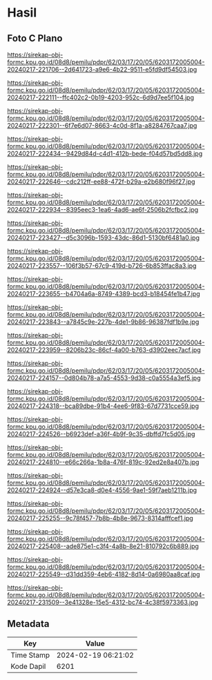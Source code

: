 # Hasil

## Foto C Plano

https://sirekap-obj-formc.kpu.go.id/08d8/pemilu/pdpr/62/03/17/20/05/6203172005004-20240217-221706--2d641723-a9e6-4b22-9511-e5fd9df54503.jpg

https://sirekap-obj-formc.kpu.go.id/08d8/pemilu/pdpr/62/03/17/20/05/6203172005004-20240217-222111--ffc402c2-0b19-4203-952c-6d9d7ee5f104.jpg

https://sirekap-obj-formc.kpu.go.id/08d8/pemilu/pdpr/62/03/17/20/05/6203172005004-20240217-222301--6f7e6d07-8663-4c0d-8f1a-a8284767caa7.jpg

https://sirekap-obj-formc.kpu.go.id/08d8/pemilu/pdpr/62/03/17/20/05/6203172005004-20240217-222434--9429d84d-c4d1-412b-bede-f04d57bd5dd8.jpg

https://sirekap-obj-formc.kpu.go.id/08d8/pemilu/pdpr/62/03/17/20/05/6203172005004-20240217-222646--cdc212ff-ee88-472f-b29a-e2b680f96f27.jpg

https://sirekap-obj-formc.kpu.go.id/08d8/pemilu/pdpr/62/03/17/20/05/6203172005004-20240217-222934--8395eec3-1ea6-4ad6-ae6f-2506b2fcfbc2.jpg

https://sirekap-obj-formc.kpu.go.id/08d8/pemilu/pdpr/62/03/17/20/05/6203172005004-20240217-223427--d5c3096b-1593-43dc-86d1-5130bf6481a0.jpg

https://sirekap-obj-formc.kpu.go.id/08d8/pemilu/pdpr/62/03/17/20/05/6203172005004-20240217-223557--106f3b57-67c9-419d-b726-6b853ffac8a3.jpg

https://sirekap-obj-formc.kpu.go.id/08d8/pemilu/pdpr/62/03/17/20/05/6203172005004-20240217-223655--b4704a6a-8749-4389-bcd3-b18454fe1b47.jpg

https://sirekap-obj-formc.kpu.go.id/08d8/pemilu/pdpr/62/03/17/20/05/6203172005004-20240217-223843--a7845c9e-227b-4de1-9b86-96387fdf1b9e.jpg

https://sirekap-obj-formc.kpu.go.id/08d8/pemilu/pdpr/62/03/17/20/05/6203172005004-20240217-223959--8206b23c-86cf-4a00-b763-d3902eec7acf.jpg

https://sirekap-obj-formc.kpu.go.id/08d8/pemilu/pdpr/62/03/17/20/05/6203172005004-20240217-224157--0d804b78-a7a5-4553-9d38-c0a5554a3ef5.jpg

https://sirekap-obj-formc.kpu.go.id/08d8/pemilu/pdpr/62/03/17/20/05/6203172005004-20240217-224318--bca89dbe-91b4-4ee6-9f83-67d7731cce59.jpg

https://sirekap-obj-formc.kpu.go.id/08d8/pemilu/pdpr/62/03/17/20/05/6203172005004-20240217-224526--b6923def-a36f-4b9f-9c35-dbffd7fc5d05.jpg

https://sirekap-obj-formc.kpu.go.id/08d8/pemilu/pdpr/62/03/17/20/05/6203172005004-20240217-224810--e66c266a-1b8a-476f-819c-92ed2e8a407b.jpg

https://sirekap-obj-formc.kpu.go.id/08d8/pemilu/pdpr/62/03/17/20/05/6203172005004-20240217-224924--d57e3ca8-d0e4-4556-9ae1-59f7aeb1211b.jpg

https://sirekap-obj-formc.kpu.go.id/08d8/pemilu/pdpr/62/03/17/20/05/6203172005004-20240217-225255--9c78f457-7b8b-4b8e-9673-8314afffcef1.jpg

https://sirekap-obj-formc.kpu.go.id/08d8/pemilu/pdpr/62/03/17/20/05/6203172005004-20240217-225408--ade875e1-c3f4-4a8b-8e21-810792c6b889.jpg

https://sirekap-obj-formc.kpu.go.id/08d8/pemilu/pdpr/62/03/17/20/05/6203172005004-20240217-225549--d31dd359-4eb6-4182-8d14-0a6980aa8caf.jpg

https://sirekap-obj-formc.kpu.go.id/08d8/pemilu/pdpr/62/03/17/20/05/6203172005004-20240217-231509--3e41328e-15e5-4312-bc74-4c38f5973363.jpg


## Metadata

| Key        | Value               |
| ---------- | ------------------- |
| Time Stamp | 2024-02-19 06:21:02 |
| Kode Dapil | 6201                |



